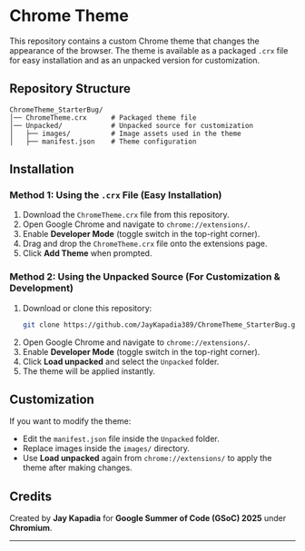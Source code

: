 # Chrome Theme

This repository contains a custom Chrome theme that changes the appearance of the browser. The theme is available as a packaged `.crx` file for easy installation and as an unpacked version for customization.

## Repository Structure

```
ChromeTheme_StarterBug/
│── ChromeTheme.crx      # Packaged theme file
│── Unpacked/            # Unpacked source for customization
│   ├── images/          # Image assets used in the theme
│   ├── manifest.json    # Theme configuration
```

## Installation

### Method 1: Using the `.crx` File (Easy Installation)

1. Download the `ChromeTheme.crx` file from this repository.
2. Open Google Chrome and navigate to `chrome://extensions/`.
3. Enable **Developer Mode** (toggle switch in the top-right corner).
4. Drag and drop the `ChromeTheme.crx` file onto the extensions page.
5. Click **Add Theme** when prompted.

### Method 2: Using the Unpacked Source (For Customization & Development)

1. Download or clone this repository:
   ```sh
   git clone https://github.com/JayKapadia389/ChromeTheme_StarterBug.git
   ```
2. Open Google Chrome and navigate to `chrome://extensions/`.
3. Enable **Developer Mode** (toggle switch in the top-right corner).
4. Click **Load unpacked** and select the `Unpacked` folder.
5. The theme will be applied instantly.

## Customization

If you want to modify the theme:

- Edit the `manifest.json` file inside the `Unpacked` folder.
- Replace images inside the `images/` directory.
- Use **Load unpacked** again from `chrome://extensions/` to apply the theme after making changes.

## Credits

Created by **Jay Kapadia** for **Google Summer of Code (GSoC) 2025** under **Chromium**.

---
